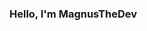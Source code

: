 ### Hello, I'm MagnusTheDev

<!--
**MagnusTheDev/MagnusTheDev** is a ✨ _special_ ✨ repository because its `README.md` (this file) appears on your GitHub profile.

### Developer:

- 🔭 I’m currently working on FiveM scripts
- 🌱 I’m currently learning C#, JS and a bit more
- 📫 How to reach me: You can reach me on [my discord][https://discord.gg/whGW443] 
- 😄 My goals: Expand my knowledge in: JavaScript and C#
- ⚡ Fun fact: When I code, I hear music

